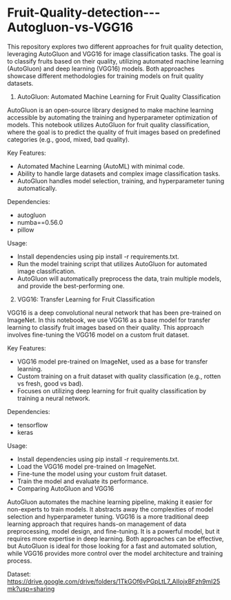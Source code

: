 # Fruit-Quality-detection---Autogluon-vs-VGG16
This repository explores two different approaches for fruit quality detection, leveraging AutoGluon and VGG16 for image classification tasks. The goal is to classify fruits based on their quality, utilizing automated machine learning (AutoGluon) and deep learning (VGG16) models. Both approaches showcase different methodologies for training models on fruit quality datasets.

1. AutoGluon: Automated Machine Learning for Fruit Quality Classification

AutoGluon is an open-source library designed to make machine learning accessible by automating the training and hyperparameter optimization of models. This notebook utilizes AutoGluon for fruit quality classification, where the goal is to predict the quality of fruit images based on predefined categories (e.g., good, mixed, bad quality).

Key Features:

- Automated Machine Learning (AutoML) with minimal code.
- Ability to handle large datasets and complex image classification tasks.
- AutoGluon handles model selection, training, and hyperparameter tuning automatically.

Dependencies:

- autogluon
- numba==0.56.0
- pillow

Usage:
- Install dependencies using pip install -r requirements.txt.
- Run the model training script that utilizes AutoGluon for automated image classification.
- AutoGluon will automatically preprocess the data, train multiple models, and provide the best-performing one.

2. VGG16: Transfer Learning for Fruit Classification

VGG16 is a deep convolutional neural network that has been pre-trained on ImageNet. In this notebook, we use VGG16 as a base model for transfer learning to classify fruit images based on their quality. This approach involves fine-tuning the VGG16 model on a custom fruit dataset.

Key Features:

- VGG16 model pre-trained on ImageNet, used as a base for transfer learning.
- Custom training on a fruit dataset with quality classification (e.g., rotten vs fresh, good vs bad).
- Focuses on utilizing deep learning for fruit quality classification by training a neural network.

Dependencies:

- tensorflow
- keras

Usage:

- Install dependencies using pip install -r requirements.txt.
- Load the VGG16 model pre-trained on ImageNet.
- Fine-tune the model using your custom fruit dataset.
- Train the model and evaluate its performance.
- Comparing AutoGluon and VGG16


AutoGluon automates the machine learning pipeline, making it easier for non-experts to train models. It abstracts away the complexities of model selection and hyperparameter tuning.
VGG16 is a more traditional deep learning approach that requires hands-on management of data preprocessing, model design, and fine-tuning. It is a powerful model, but it requires more expertise in deep learning.
Both approaches can be effective, but AutoGluon is ideal for those looking for a fast and automated solution, while VGG16 provides more control over the model architecture and training process.

Dataset:
https://drive.google.com/drive/folders/1TkGOf6vPGpLtL7_AIIojxBFzh9mI25mk?usp=sharing

